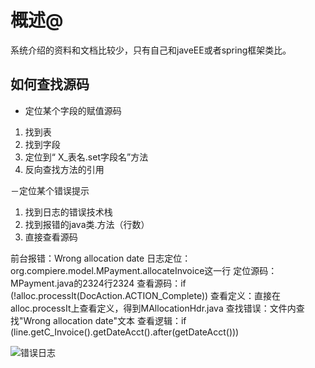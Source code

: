 概述@
===

系统介绍的资料和文档比较少，只有自己和javeEE或者spring框架类比。

如何查找源码
---

- 定位某个字段的赋值源码
 1. 找到表
 2. 找到字段
 3. 定位到“ X_表名.set字段名”方法
 4. 反向查找方法的引用

－定位某个错误提示
 1. 找到日志的错误技术栈
 2. 找到报错的java类.方法（行数）
 3. 直接查看源码

前台报错：Wrong allocation date
日志定位：org.compiere.model.MPayment.allocateInvoice这一行
定位源码：MPayment.java的2324行2324
查看源码：if (!alloc.processIt(DocAction.ACTION_Complete))
查看定义：直接在alloc.processIt上查看定义，得到MAllocationHdr.java
查找错误：文件内查找"Wrong allocation date"文本
查看逻辑：if (line.getC_Invoice().getDateAcct().after(getDateAcct()))

![错误日志](https://static.oschina.net/uploads/space/2017/1029/032856_hBDu_2720480.png)

